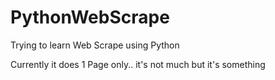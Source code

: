 <h1>PythonWebScrape</h1>
Trying to learn Web Scrape using Python

Currently it does 1 Page only.. it's not much but it's something

